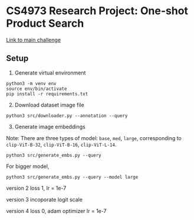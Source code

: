 # CS4973 Research Project: One-shot Product Search

[Link to main challenge](https://eval.ai/web/challenges/challenge-page/1845/overview)

## Setup 

1. Generate virtual environment 

```
python3 -m venv env
source env/bin/activate
pip install -r requirements.txt
```

2. Download dataset image file

```
python3 src/downloader.py --annotation --query
``` 

3. Generate image embeddings

Note: There are three types of model: `base`, `med`, `large`, corresponding to `clip-ViT-B-32`, `clip-ViT-B-16`, `clip-ViT-L-14`. 

```
python3 src/generate_embs.py --query
```

For bigger model, 
```
python3 src/generate_embs.py --query --model large
```

version 2
loss 1, lr = 1e-7

version 3 
incoporate logit scale

version 4
loss 0, adam optimizer lr = 1e-7